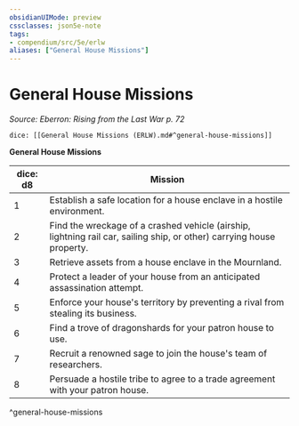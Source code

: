 ```yaml
---
obsidianUIMode: preview
cssclasses: json5e-note
tags:
- compendium/src/5e/erlw
aliases: ["General House Missions"]
---
```

# General House Missions
*Source: Eberron: Rising from the Last War p. 72* 

`dice: [[General House Missions (ERLW).md#^general-house-missions]]`

**General House Missions**

| dice: d8 | Mission |
|----------|---------|
| 1 | Establish a safe location for a house enclave in a hostile environment. |
| 2 | Find the wreckage of a crashed vehicle (airship, lightning rail car, sailing ship, or other) carrying house property. |
| 3 | Retrieve assets from a house enclave in the Mournland. |
| 4 | Protect a leader of your house from an anticipated assassination attempt. |
| 5 | Enforce your house's territory by preventing a rival from stealing its business. |
| 6 | Find a trove of dragonshards for your patron house to use. |
| 7 | Recruit a renowned sage to join the house's team of researchers. |
| 8 | Persuade a hostile tribe to agree to a trade agreement with your patron house. |
^general-house-missions